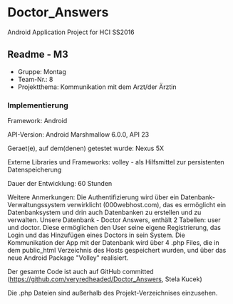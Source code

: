 # Doctor_Answers
Android Application Project for HCI SS2016

## Readme - M3

* Gruppe:	Montag
* Team-Nr.: 8
* Projektthema: Kommunikation mit dem Arzt/der Ärztin

### Implementierung

Framework:	Android

API-Version:	Android Marshmallow 6.0.0, API 23

Geraet(e), auf dem(denen) getestet wurde:
Nexus 5X

Externe Libraries und Frameworks:
volley - als Hilfsmittel zur persistenten Datenspeicherung

Dauer der Entwicklung:
60 Stunden

Weitere Anmerkungen:
Die Authentifizierung wird über ein Datenbank-Verwaltungssystem verwirklicht (000webhost.com),
das es ermöglicht ein Datenbanksystem und drin auch Datenbanken zu erstellen und zu verwalten.
Unsere Datenbank - Doctor Answers, enthält 2 Tabellen: user und doctor. Diese ermöglichen den
User seine eigene Registrierung, das Login und das Hinzufügen eines Doctors in sein System.
Die Kommunikation der App mit der Datenbank wird über 4 .php Files, die in dem public_html Verzeichnis
des Hosts gespeichert wurden, und über das neue Android Package "Volley" realisiert.

Der gesamte Code ist auch auf GitHub committed (https://github.com/veryredheaded/Doctor_Answers, Stela Kucek)

Die .php Dateien sind außerhalb des Projekt-Verzeichnises einzusehen.